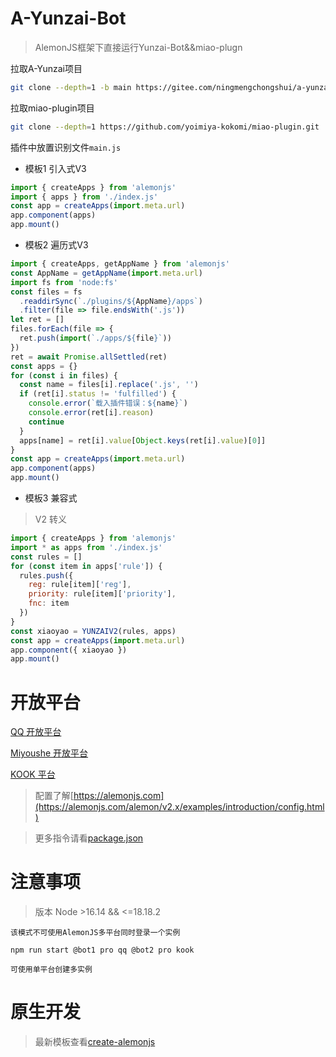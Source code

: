 # A-Yunzai-Bot

> AlemonJS框架下直接运行Yunzai-Bot&&miao-plugn

拉取A-Yunzai项目

```sh
git clone --depth=1 -b main https://gitee.com/ningmengchongshui/a-yunzai.git
```

拉取miao-plugin项目

```sh
git clone --depth=1 https://github.com/yoimiya-kokomi/miao-plugin.git ./plugins/miao-plugin
```

插件中放置识别文件`main.js`

- 模板1 引入式V3

```js
import { createApps } from 'alemonjs'
import { apps } from './index.js'
const app = createApps(import.meta.url)
app.component(apps)
app.mount()
```

- 模板2 遍历式V3

```js
import { createApps, getAppName } from 'alemonjs'
const AppName = getAppName(import.meta.url)
import fs from 'node:fs'
const files = fs
  .readdirSync(`./plugins/${AppName}/apps`)
  .filter(file => file.endsWith('.js'))
let ret = []
files.forEach(file => {
  ret.push(import(`./apps/${file}`))
})
ret = await Promise.allSettled(ret)
const apps = {}
for (const i in files) {
  const name = files[i].replace('.js', '')
  if (ret[i].status != 'fulfilled') {
    console.error(`载入插件错误：${name}`)
    console.error(ret[i].reason)
    continue
  }
  apps[name] = ret[i].value[Object.keys(ret[i].value)[0]]
}
const app = createApps(import.meta.url)
app.component(apps)
app.mount()
```

- 模板3 兼容式

> V2 转义

```js
import { createApps } from 'alemonjs'
import * as apps from './index.js'
const rules = []
for (const item in apps['rule']) {
  rules.push({
    reg: rule[item]['reg'],
    priority: rule[item]['priority'],
    fnc: item
  })
}
const xiaoyao = YUNZAIV2(rules, apps)
const app = createApps(import.meta.url)
app.component({ xiaoyao })
app.mount()
```

# 开放平台

[QQ 开放平台](https://q.qq.com/#/)

[Miyoushe 开放平台](https://open.miyoushe.com/#/login)

[KOOK 平台](https://developer.kookapp.cn/doc/)

> 配置了解[https://alemonjs.com](https://alemonjs.com/alemon/v2.x/examples/introduction/config.html)

> 更多指令请看[package.json](./package.json)

# 注意事项

> 版本 Node >16.14 && <=18.18.2

`该模式不可使用AlemonJS多平台同时登录一个实例`

`npm run start @bot1 pro qq @bot2 pro kook `

`可使用单平台创建多实例`

# 原生开发

> 最新模板查看[create-alemonjs](https://gitee.com/ningmengchongshui/alemon/tree/cli/bin)
